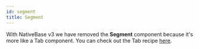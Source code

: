 ```yaml
---
id: segment
title: Segment
---
```


With NativeBase v3 we have removed the **Segment** component because it's more like a Tab component. You can check out the Tab recipe
[here](/building-tab-view).
